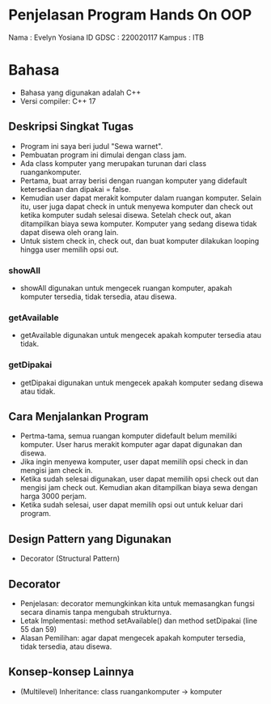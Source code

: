 # Penjelasan Program Hands On OOP
Nama    : Evelyn Yosiana 
ID GDSC : 220020117
Kampus  : ITB

# Bahasa 
- Bahasa yang digunakan adalah C++
- Versi compiler: C++ 17

## Deskripsi Singkat Tugas
- Program ini saya beri judul "Sewa warnet".
- Pembuatan program ini dimulai dengan class jam.
- Ada class komputer yang merupakan turunan dari class ruangankomputer.
- Pertama, buat array berisi dengan ruangan komputer yang didefault ketersediaan dan dipakai = false.
- Kemudian user dapat merakit komputer dalam ruangan komputer. Selain itu, user juga dapat check in untuk menyewa komputer dan check out ketika komputer sudah selesai disewa. Setelah check out, akan ditampilkan biaya sewa komputer. Komputer yang sedang disewa tidak dapat disewa oleh orang lain. 
- Untuk sistem check in, check out, dan buat komputer dilakukan looping hingga user memilih opsi out. 

### showAll
- showAll digunakan untuk mengecek ruangan komputer, apakah komputer tersedia, tidak tersedia, atau disewa. 

### getAvailable
- getAvailable digunakan untuk mengecek apakah komputer tersedia atau tidak. 

### getDipakai
- getDipakai digunakan untuk mengecek apakah komputer sedang disewa atau tidak. 

## Cara Menjalankan Program
- Pertma-tama, semua ruangan komputer didefault belum memiliki komputer. User harus merakit komputer agar dapat digunakan dan disewa. 
- Jika ingin menyewa komputer, user dapat memilih opsi check in dan mengisi jam check in.
- Ketika sudah selesai digunakan, user dapat memilih opsi check out dan mengisi jam check out. Kemudian akan ditampilkan biaya sewa dengan harga 3000 perjam.
- Ketika sudah selesai, user dapat memilih opsi out untuk keluar dari program. 

## Design Pattern yang Digunakan 
- Decorator (Structural Pattern)

## Decorator 
- Penjelasan: decorator memungkinkan kita untuk memasangkan fungsi secara dinamis tanpa mengubah strukturnya. 
- Letak Implementasi: method setAvailable() dan method setDipakai (line 55 dan 59)
- Alasan Pemilihan: agar dapat mengecek apakah komputer tersedia, tidak tersedia, atau disewa.

## Konsep-konsep Lainnya 
- (Multilevel) Inheritance: class ruangankomputer -> komputer
